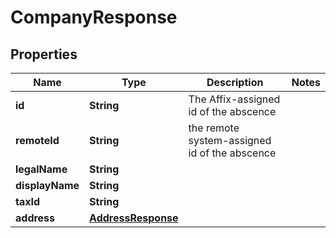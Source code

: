 

# CompanyResponse


## Properties

Name | Type | Description | Notes
------------ | ------------- | ------------- | -------------
**id** | **String** | The Affix-assigned id of the abscence | 
**remoteId** | **String** | the remote system-assigned id of the abscence | 
**legalName** | **String** |  | 
**displayName** | **String** |  | 
**taxId** | **String** |  | 
**address** | [**AddressResponse**](AddressResponse.md) |  | 



